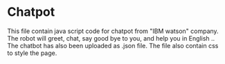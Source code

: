 # Chatpot
This file contain java script code for chatpot from "IBM watson" company.
The robot will greet, chat, say good bye to you, and help you in English ..
The chatbot has also been uploaded as .json file.
The file also contain css to style the page.
